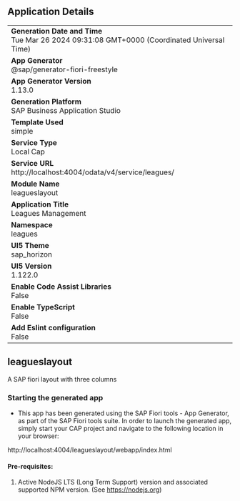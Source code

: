 ## Application Details
|               |
| ------------- |
|**Generation Date and Time**<br>Tue Mar 26 2024 09:31:08 GMT+0000 (Coordinated Universal Time)|
|**App Generator**<br>@sap/generator-fiori-freestyle|
|**App Generator Version**<br>1.13.0|
|**Generation Platform**<br>SAP Business Application Studio|
|**Template Used**<br>simple|
|**Service Type**<br>Local Cap|
|**Service URL**<br>http://localhost:4004/odata/v4/service/leagues/
|**Module Name**<br>leagueslayout|
|**Application Title**<br>Leagues Management|
|**Namespace**<br>leagues|
|**UI5 Theme**<br>sap_horizon|
|**UI5 Version**<br>1.122.0|
|**Enable Code Assist Libraries**<br>False|
|**Enable TypeScript**<br>False|
|**Add Eslint configuration**<br>False|

## leagueslayout

A SAP fiori layout with three columns

### Starting the generated app

-   This app has been generated using the SAP Fiori tools - App Generator, as part of the SAP Fiori tools suite.  In order to launch the generated app, simply start your CAP project and navigate to the following location in your browser:

http://localhost:4004/leagueslayout/webapp/index.html

#### Pre-requisites:

1. Active NodeJS LTS (Long Term Support) version and associated supported NPM version.  (See https://nodejs.org)


